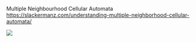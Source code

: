 Multiple Neighbourhood Cellular Automata
https://slackermanz.com/understanding-multiple-neighborhood-cellular-automata/

[![](https://img.shields.io/badge/Run%20it-358D4F)](https://yehormanevych.github.io/MNCA/)